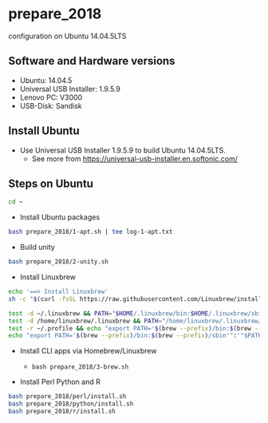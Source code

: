 # prepare_2018
configuration on Ubuntu 14.04.5LTS


## Software and Hardware versions

* Ubuntu: 14.04.5
* Universal USB Installer: 1.9.5.9
* Lenovo PC: V3000
* USB-Disk: Sandisk

## Install Ubuntu

* Use Universal USB Installer 1.9.5.9 to build Ubuntu 14.04.5LTS.
  * See more from https://universal-usb-installer.en.softonic.com/
  
## Steps on Ubuntu

```bash
cd ~
```

* Install Ubuntu packages
```bash 
bash prepare_2018/1-apt.sh | tee log-1-apt.txt
```

* Build unity
```bash
bash prepare_2018/2-unity.sh
```

* Install Linuxbrew
```bash
echo '==> Install Linuxbrew'
sh -c "$(curl -fsSL https://raw.githubusercontent.com/Linuxbrew/install/master/install.sh)"

test -d ~/.linuxbrew && PATH="$HOME/.linuxbrew/bin:$HOME/.linuxbrew/sbin:$PATH"
test -d /home/linuxbrew/.linuxbrew && PATH="/home/linuxbrew/.linuxbrew/bin:/home/linuxbrew/.linuxbrew/sbin:$PATH"
test -r ~/.profile && echo "export PATH='$(brew --prefix)/bin:$(brew --prefix)/sbin'":'"$PATH"' >>~/.profile
echo "export PATH='$(brew --prefix)/bin:$(brew --prefix)/sbin'":'"$PATH"' >>~/.profile
```

* Install CLI apps via Homebrew/Linuxbrew
  * `
bash prepare_2018/3-brew.sh
`

* Install Perl Python and R
```bash
bash prepare_2018/perl/install.sh
bash prepare_2018/python/install.sh
bash prepare_2018/r/install.sh
````



